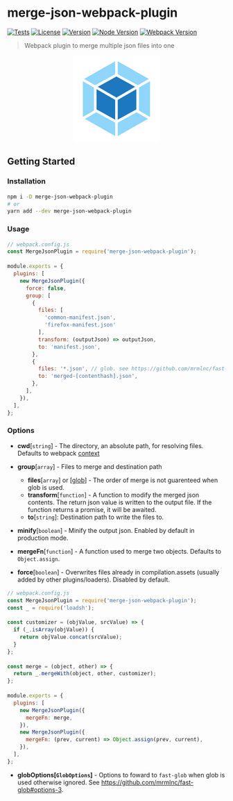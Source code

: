 # merge-json-webpack-plugin

[![Tests](https://github.com/sibiraj-s/merge-json-webpack-plugin/workflows/Tests/badge.svg)](https://github.com/sibiraj-s/merge-json-webpack-plugin/actions)
[![License](https://badgen.net/github/license/sibiraj-s/merge-json-webpack-plugin)](https://github.com/sibiraj-s/merge-json-webpack-plugin)
[![Version](https://badgen.net/npm/v/merge-json-webpack-plugin)](https://npmjs.com/merge-json-webpack-plugin)
[![Node Version](https://badgen.net/npm/node/merge-json-webpack-plugin)](https://npmjs.com/merge-json-webpack-plugin)
[![Webpack Version](https://badgen.net/badge/webpack/%3E=5/orange)](https://webpack.js.org/)

> Webpack plugin to merge multiple json files into one

<p align="center">
  <a href="https://github.com/sibiraj-s/merge-json-webpack-plugin">
    <img width="200" height="200" src="./assets/webpack.png">
  </a>
</p>

## Getting Started

### Installation

```bash
npm i -D merge-json-webpack-plugin
# or
yarn add --dev merge-json-webpack-plugin
```

### Usage

```js
// webpack.config.js
const MergeJsonPlugin = require('merge-json-webpack-plugin');

module.exports = {
  plugins: [
    new MergeJsonPlugin({
      force: false,
      group: [
        {
          files: [
            'common-manifest.json',
            'firefox-manifest.json'
          ],
          transform: (outputJson) => outputJson,
          to: 'manifest.json',
        },
        {
          files: '*.json', // glob. see https://github.com/mrmlnc/fast-glob
          to: 'merged-[contenthash].json',
        },
      ],
    }),
  ],
};
```

### Options

- **cwd**[`string`] - The directory, an absolute path, for resolving files. Defaults to webpack [context](https://webpack.js.org/configuration/entry-context/#context)

- **group**[`array`] - Files to merge and destination path

  - **files**[`array`] or [[glob](https://github.com/mrmlnc/fast-glob)] - The order of merge is not guarenteed when glob is used.
  - **transform**[`function`] - A function to modify the merged json contents. The return json value is written to the output file. If the function returns a promise, it will be awaited.
  - **to**[`string`]: Destination path to write the files to.

- **minify**[`boolean`] - Minify the output json. Enabled by default in production mode.

- **mergeFn**[`function`] - A function used to merge two objects. Defaults to `Object.assign`.

- **force**[`boolean`] - Overwrites files already in compilation.assets (usually added by other plugins/loaders). Disabled by default.

```js
// webpack.config.js
const MergeJsonPlugin = require('merge-json-webpack-plugin');
const _ = require('loadsh');

const customizer = (objValue, srcValue) => {
  if (_.isArray(objValue)) {
    return objValue.concat(srcValue);
  }
};

const merge = (object, other) => {
  return _.mergeWith(object, other, customizer);
};

module.exports = {
  plugins: [
    new MergeJsonPlugin({
      mergeFn: merge,
    }),
    new MergeJsonPlugin({
      mergeFn: (prev, current) => Object.assign(prev, current),
    }),
  ],
};
```

- **globOptions[`GlobOptions`]** - Options to foward to `fast-glob` when glob is used otherwise ignored. See https://github.com/mrmlnc/fast-glob#options-3.
